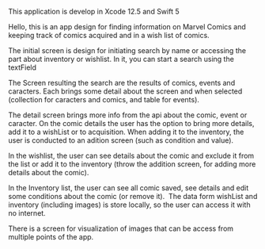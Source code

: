 
This application is develop in Xcode 12.5 and Swift 5

Hello, this is an app design for finding information on Marvel Comics and keeping track of comics acquired and in a wish list of comics.

The initial screen is design for initiating search by name or accessing the part about inventory or wishlist. In it, you can start a search using the textField

The Screen resulting the search are the results of comics, events and caracters. Each brings some detail about the screen and when selected (collection for caracters and comics, and table for events).

The detail screen brings more info from the api about the comic, event or caracter. On the comic details the user has the option to bring more details, add it to a wishList or to acquisition. When adding it to the inventory, the user is conducted to an adition screen (such as condition and value).

In the wishlist, the user can see details about the comic and exclude it from the list or add it to the inventory (throw the addition screen, for adding more details about the comic).

In the Inventory list, the user can see all comic saved, see details and edit some conditions about the comic (or remove it).
 The data form wishList and inventory (including images) is store locally, so the user can access it with no internet.

There is a screen for visualization of images that can be access from multiple points of the app.
